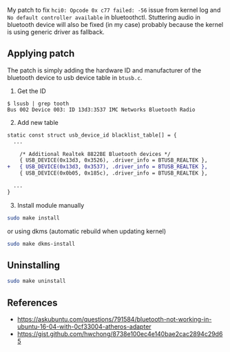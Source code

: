 My patch to fix `hci0: Opcode 0x c77 failed: -56` issue from kernel log and
`No default controller available` in bluetoothctl. Stuttering audio in bluetooth
device will also be fixed (in my case) probably because the kernel is using
generic driver as fallback.

## Applying patch

The patch is simply adding the hardware ID and manufacturer of the bluetooth device to usb device
table in `btusb.c`.

1) Get the ID
```console
$ lsusb | grep tooth
Bus 002 Device 003: ID 13d3:3537 IMC Networks Bluetooth Radio
```

2) Add new table
```diff
static const struct usb_device_id blacklist_table[] = {
  ...

	/* Additional Realtek 8822BE Bluetooth devices */
	{ USB_DEVICE(0x13d3, 0x3526), .driver_info = BTUSB_REALTEK },
+	{ USB_DEVICE(0x13d3, 0x3537), .driver_info = BTUSB_REALTEK },
	{ USB_DEVICE(0x0b05, 0x185c), .driver_info = BTUSB_REALTEK },

  ...
}
```

3) Install module manually
```sh
sudo make install
```
or using dkms (automatic rebuild when updating kernel)
```sh
sudo make dkms-install
```

## Uninstalling
```sh
sudo make uninstall
```


## References
* https://askubuntu.com/questions/791584/bluetooth-not-working-in-ubuntu-16-04-with-0cf33004-atheros-adapter
* https://gist.github.com/hwchong/8738e100ec4e140bae2cac2894c29d65
